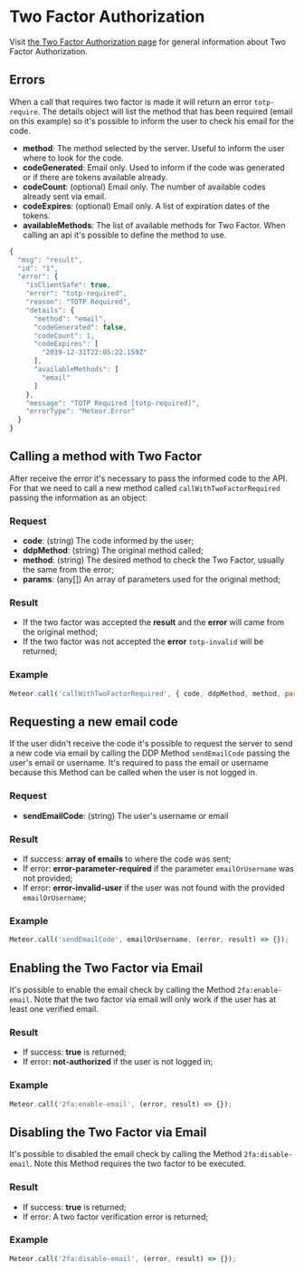 # Two Factor Authorization

Visit [the Two Factor Authorization page](../../developer-guides/two-factor.md) for general information about Two Factor Authorization.

## Errors

When a call that requires two factor is made it will return an error `totp-require`. The details object will list the method that has been required \(email on this example\) so it's possible to inform the user to check his email for the code.

* **method**: The method selected by the server. Useful to inform the user where to look for the code.
* **codeGenerated**: Email only. Used to inform if the code was generated or if there are tokens available already.
* **codeCount**: \(optional\) Email only. The number of available codes already sent via email.
* **codeExpires**: \(optional\) Email only. A list of expiration dates of the tokens.
* **availableMethods**: The list of available methods for Two Factor. When calling an api it's possible to define the method to use.

```javascript
{
  "msg": "result",
  "id": "1",
  "error": {
    "isClientSafe": true,
    "error": "totp-required",
    "reason": "TOTP Required",
    "details": {
      "method": "email",
      "codeGenerated": false,
      "codeCount": 1,
      "codeExpires": [
        "2019-12-31T22:05:22.159Z"
      ],
      "availableMethods": [
        "email"
      ]
    },
    "message": "TOTP Required [totp-required]",
    "errorType": "Meteor.Error"
  }
}
```

## Calling a method with Two Factor

After receive the error it's necessary to pass the informed code to the API. For that we need to call a new method called `callWithTwoFactorRequired` passing the information as an object:

### Request

* **code**: \(string\) The code informed by the user;
* **ddpMethod**: \(string\) The original method called;
* **method**: \(string\) The desired method to check the Two Factor, usually the same from the error;
* **params**: \(any\[\]\) An array of parameters used for the original method;

### Result

* If the two factor was accepted the **result** and the **error** will came from the original method;
* If the two factor was not accepted the **error** `totp-invalid` will be returned;

### Example

```javascript
Meteor.call('callWithTwoFactorRequired', { code, ddpMethod, method, params: args }, (error, result) => {});
```

## Requesting a new email code

If the user didn't receive the code it's possible to request the server to send a new code via email by calling the DDP Method `sendEmailCode` passing the user's email or username. It's required to pass the email or username because this Method can be called when the user is not logged in.

### Request

* **sendEmailCode**: \(string\) The user's username or email

### Result

* If success: **array of emails** to where the code was sent;
* If error: **error-parameter-required** if the parameter `emailOrUsername` was not provided;
* If error: **error-invalid-user** if the user was not found with the provided `emailOrUsername`;

### Example

```javascript
Meteor.call('sendEmailCode', emailOrUsername, (error, result) => {});
```

## Enabling the Two Factor via Email

It's possible to enable the email check by calling the Method `2fa:enable-email`. Note that the two factor via email will only work if the user has at least one verified email.

### Result

* If success: **true** is returned;
* If error: **not-authorized** if the user is not logged in;

### Example

```javascript
Meteor.call('2fa:enable-email', (error, result) => {});
```

## Disabling the Two Factor via Email

It's possible to disabled the email check by calling the Method `2fa:disable-email`. Note this Method requires the two factor to be executed.

### Result

* If success: **true** is returned;
* If error: A two factor verification error is returned;

### Example

```javascript
Meteor.call('2fa:disable-email', (error, result) => {});
```

